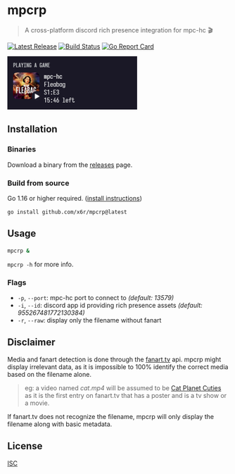 # mpcrp

> A cross-platform discord rich presence integration for mpc-hc 🎬

[![Latest Release](https://img.shields.io/github/release/x6r/mpcrp.svg)](https://github.com/x6r/mpcrp/releases)
[![Build Status](https://img.shields.io/github/workflow/status/x6r/mpcrp/build?logo=github)](https://github.com/x6r/mpcrp/actions)
[![Go Report Card](https://goreportcard.com/badge/github.com/x6r/mpcrp)](https://goreportcard.com/report/github.com/x6r/mpcrp)

![scrot](assets/.scrot.png)

## Installation

### Binaries

Download a binary from the [releases](https://github.com/x6r/mpcrp/releases)
page.

### Build from source

Go 1.16 or higher required. ([install instructions](https://golang.org/doc/install.html))

    go install github.com/x6r/mpcrp@latest

## Usage

```sh
mpcrp &
```

`mpcrp -h` for more info.

### Flags

- `-p`, `--port`: mpc-hc port to connect to _(default: 13579)_
- `-i`, `--id`: discord app id providing rich presence assets _(default: 955267481772130384)_
- `-r`, `--raw`: display only the filename without fanart

## Disclaimer

Media and fanart detection is done through the [fanart.tv](https://fanart.tv) api. mpcrp might display irrelevant data, as it is impossible to 100% identify the correct media based on the filename alone.

> eg: a video named _cat.mp4_ will be assumed to be [Cat Planet Cuties](https://fanart.tv/series/173301/cat-planet-cuties/) as it is the first entry on fanart.tv that has a poster and is a tv show or a movie.

If fanart.tv does not recognize the filename, mpcrp will only display the filename along with basic metadata.

## License

[ISC](LICENSE)
